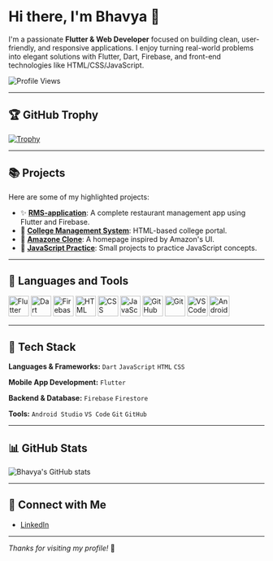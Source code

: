 # Hi there, I'm Bhavya 👋

I'm a passionate **Flutter & Web Developer** focused on building clean, user-friendly, and responsive applications. I enjoy turning real-world problems into elegant solutions with Flutter, Dart, Firebase, and front-end technologies like HTML/CSS/JavaScript.

![Profile Views](https://komarev.com/ghpvc/?username=Bhavya2065\&label=Profile%20views\&color=blue\&style=flat)

---

## 🏆 GitHub Trophy

[![Trophy](https://github-profile-trophy.vercel.app/?username=Bhavya2065\&theme=gruvbox\&row=1\&no-frame=true)](https://github.com/ryo-ma/github-profile-trophy)

---

## 📚 Projects

Here are some of my highlighted projects:

* ✨ [**RMS-application**](https://github.com/Bhavya2065/RMS-application): A complete restaurant management app using Flutter and Firebase.
* 📖 [**College Management System**](https://github.com/Bhavya2065/College_management_system): HTML-based college portal.
* 💼 [**Amazone Clone**](https://github.com/Bhavya2065/Amazone_clone): A homepage inspired by Amazon's UI.
* 📓 [**JavaScript Practice**](https://github.com/Bhavya2065/java-script): Small projects to practice JavaScript concepts.

---

## 🧰 Languages and Tools

<p align="left">
  <img src="https://cdn.jsdelivr.net/gh/devicons/devicon/icons/flutter/flutter-original.svg" alt="Flutter" width="40" height="40"/>
  <img src="https://cdn.jsdelivr.net/gh/devicons/devicon/icons/dart/dart-original.svg" alt="Dart" width="40" height="40"/>
  <img src="https://cdn.jsdelivr.net/gh/devicons/devicon/icons/firebase/firebase-plain.svg" alt="Firebase" width="40" height="40"/>
  <img src="https://cdn.jsdelivr.net/gh/devicons/devicon/icons/html5/html5-original.svg" alt="HTML" width="40" height="40"/>
  <img src="https://cdn.jsdelivr.net/gh/devicons/devicon/icons/css3/css3-original.svg" alt="CSS" width="40" height="40"/>
  <img src="https://cdn.jsdelivr.net/gh/devicons/devicon/icons/javascript/javascript-original.svg" alt="JavaScript" width="40" height="40"/>
  <img src="https://cdn.jsdelivr.net/gh/devicons/devicon/icons/github/github-original.svg" alt="GitHub" width="40" height="40"/>
  <img src="https://cdn.jsdelivr.net/gh/devicons/devicon/icons/git/git-original.svg" alt="Git" width="40" height="40"/>
  <img src="https://cdn.jsdelivr.net/gh/devicons/devicon/icons/vscode/vscode-original.svg" alt="VS Code" width="40" height="40"/>
  <img src="https://cdn.jsdelivr.net/gh/devicons/devicon/icons/androidstudio/androidstudio-original.svg" alt="Android Studio" width="40" height="40"/>
</p>

---

## 🔧 Tech Stack

**Languages & Frameworks:**
`Dart` `JavaScript` `HTML` `CSS`

**Mobile App Development:**
`Flutter`

**Backend & Database:**
`Firebase` `Firestore`

**Tools:**
`Android Studio` `VS Code` `Git` `GitHub`

---

## 📊 GitHub Stats

![Bhavya's GitHub stats](https://github-readme-stats.vercel.app/api?username=Bhavya2065\&show_icons=true\&theme=radical)

---

## 📢 Connect with Me

* [LinkedIn](https://www.linkedin.com/in/bhavya-dani-3097a7364)

---

*Thanks for visiting my profile!* 🚀
